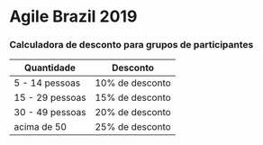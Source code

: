 # Agile Brazil 2019

### Calculadora de desconto para grupos de participantes


|Quantidade|Desconto|
|---|---|
|5 - 14 pessoas | 10% de desconto  |
|15 - 29 pessoas | 15% de desconto  |
|30 - 49 pessoas | 20% de desconto  |
|acima de 50     | 25% de desconto|